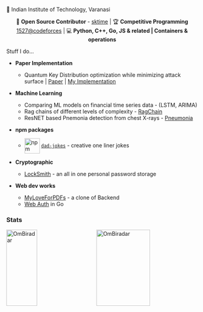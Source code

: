 📍 Indian Institute of Technology, Varanasi

<div align="center">
  
🔗 **Open Source Contributor** - [sktime](https://github.com/sktime/sktime) | 🏆 **Competitive Programming** [1527@codeforces](https://codeforces.com/profile/om_biradar) | 💻 **Python, C++, Go, JS & related | Containers & operations**

</div>
<!-- 
> NOTE: ☕ **Caffeine-fueled** -->

<!-- ### Interesting Stuff here -->

Stuff I do...

- **Paper Implementation** 
    - Quantum Key Distribution optimization while minimizing attack surface | [Paper](https://ieeexplore.ieee.org/document/10380212) | [My Implementation](https://github.com/OmBiradar/MATN/blob/main/main.ipynb)

- **Machine Learning**
    - Comparing ML models on financial time series data - (LSTM, ARIMA)
    - Rag chains of different levels of complexity - [RagChain](https://github.com/OmBiradar/ragchain)
    - ResNET based Pnemonia detection from chest X-rays - [Pneumonia](https://github.com/OmBiradar/Pneumonia-DL-ResNet)

- **npm packages**
  - <img src="https://upload.wikimedia.org/wikipedia/commons/thumb/d/db/Npm-logo.svg/640px-Npm-logo.svg.png" alt="npm logo" width="40" style="vertical-align:middle"> [`dad-jokes`](https://www.npmjs.com/package/@ombiradar/dad-jokes) - creative one liner jokes

- **Cryptographic**
    - [LockSmith](https://github.com/OmBiradar/locksmith) - an all in one personal password storage

- **Web dev works**
    - [MyLoveForPDFs](https://github.com/OmBiradar/my-love-for-pdfs) - a clone of Backend 
    - [Web Auth](https://github.com/OmBiradar/golang_secure_login_portal) in Go
 


### Stats
<div style="display: flex; justify-content: space-between;">
  <img src="https://github-readme-stats.vercel.app/api/top-langs?username=OmBiradar&show_icons=true&locale=en&layout=compact" alt="OmBiradar" style="width: 40%; height: 200px;" />
  <img src="https://github-readme-stats.vercel.app/api?username=OmBiradar&show_icons=true&locale=en" alt="OmBiradar" style="width: 53%; height: 200px;" />
</div>
